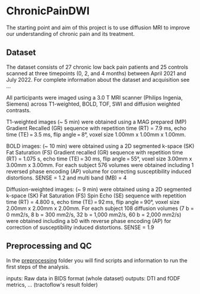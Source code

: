 # ChronicPainDWI

The starting point and aim of this project is to use diffusion MRI to improve our understanding of chronic pain and its treatment.

## Dataset

The dataset consists of 27 chronic low back pain patients and 25 controls scanned at three timepoints (0, 2, and 4 months) between April 2021 and July 2022. For complete information about the dataset and acquisition see ... 

All participants were imaged using a 3.0 T MRI scanner (Philips Ingenia, Siemens) across T1-weighted, BOLD, TOF, SWI and diffusion weighted contrasts. 

T1-weighted images (~ 5 min) were obtained using a MAG prepared (MP) Gradient Recalled (GR) sequence with repetition time (RT) = 7.9 ms, echo time (TE) = 3.5 ms, flip angle = 8°, voxel size 1.00mm x 1.00mm x 1.00mm. 

BOLD images: (~ 10 min) were obtained using a 2D segmented k-space (SK) Fat Saturation (FS) Gradient recalled (GR) sequence with repetition time (RT) = 1.075 s, echo time (TE) = 30 ms, flip angle = 55°, voxel size 3.00mm x 3.00mm x 3.00mm. For each subject 576 volumes were obtained including 1 reversed phase encoding (AP) volume for correcting susceptibility induced distortions. SENSE = 1.2 and multi band (MB) = 4

Diffusion-weighted images: (~ 9 min) were obtained using a 2D segmented k-space (SK) Fat Saturation (FS) Spin Echo (SE) sequence with repetition time (RT) = 4.800 s, echo time (TE) = 92 ms, flip angle = 90°, voxel size 2.00mm x 2.00mm x 2.00mm. For each subject 108 diffusion volumes (7 b = 0 mm2/s, 8 b = 300 mm2/s, 32 b = 1,000 mm2/s, 60 b = 2,000 mm2/s) were obtained including a b0 with reverse phase encoding (AP) for correction of susceptibility induced distortions. SENSE = 1.9

## Preprocessing and QC

In the [preprocessing](https://github.com/Tetreault-Pain-Imaging-Lab/ChronicPainDWI/tree/main/preprocessing) folder you will find scripts and information to run the first steps of the analysis. 

inputs: Raw data in BIDS format (whole dataset)
outputs: DTI and fODF metrics, ... (tractoflow's result folder)

